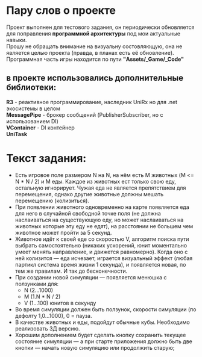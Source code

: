 # Пару слов о проекте
Проект выполнен для тестового задания, он периодически обновляется для поправления <b>программной архитектуры</b> под мои актуальные навыки.<br>
Прошу не обращать внимание на визуальну состовляющую, она не является целью проекта (правда, в планах есть её обновление).<br>
Программная часть игры находится по пути <b>"Assets/_Game/_Code"</b>

## в проекте использовались дополнительные библиотеки:
<b>R3</b> - реактивное программирование, наследник UniRx но для .net экосистемы в целом <br>
<b>MessagePipe</b> - брокер сообщений (PublisherSubscriber, но с использованием DI)<br>
<b>VContainer</b> - DI контейнер<br>
<b>UniTask</b><br>

# Текст задания:
* Есть игровое поле размером N на N, на нём есть M животных (M <= N * N / 2) и M еды. Каждое из животных ест только свою еду, остальную игнорирует. Чужая еда не является препятствием для перемещения, однако другие животные должны мешать перемещению (колизиться).
* При появлении животного одновременно на карте появляется еда для него в случайной свободной точке поля (не должна наслаиваться на существующую еду, но может наслаиваться на животных которые эту еду не едят), на расстоянии не большем чем животное может пройти за 5 секунд.
* Животное идёт к своей еде со скоростью V, алгоритм поиска пути выбрать самостоятельно (никаких ускорений, юнит моментально умеет менять направление, и движется равномерно). Когда оно с ней колизится — еда исчезает, играется визуальный эффект (любая партикл система время жизни 1 секунда), и появляется новая, по тем же правилам. И так до бесконечности.
* При создании новой симуляции  — появляется менюшка с ползунками для:
  * N (2…1000)
  * M (1.N * N / 2)
  * V (1…100) юнитов в секунду
* Во время симуляции должен быть ползунок, скорости симуляции (по дефолту 1,0…1000), 0 = пауза.
* В качестве животных и еды, подойдут обычные кубы. Необходимо реализовать 3Д версию.
* Хорошим дополнением будет сделать кнопку сохранить текущее состояние симуляции — а при старте приложения должно быть две кнопки — начать новую симуляцию или продолжить старую;
